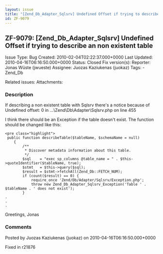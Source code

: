 ```yaml
---
layout: issue
title: "[Zend_Db_Adapter_Sqlsrv] Undefined Offset if trying to describe an non existent table"
id: ZF-9079
---
```


ZF-9079: [Zend\_Db\_Adapter\_Sqlsrv] Undefined Offset if trying to describe an non existent table
-------------------------------------------------------------------------------------------------

 Issue Type: Bug Created: 2010-02-04T02:22:37.000+0000 Last Updated: 2010-04-16T06:16:50.000+0000 Status: Closed Fix version(s): 
 Reporter:  Jonas Wüste (jwueste)  Assignee:  Juozas Kaziukenas (juokaz)  Tags: - Zend\_Db
 
 Related issues: 
 Attachments: 
### Description

If describing a non existent table with Sqlsrv there's a notice because of Undefined offset: 0 in ...\\Zend\\Db\\Adapter\\Sqlsrv.php on line 455

I think there should be an Exception if the table doesn't exist. The function should be changed like this:

 
    <pre class="highlight">
     public function describeTable($tableName, $schemaName = null)
        {
            /**
             * Discover metadata information about this table.
             */
            $sql    = "exec sp_columns @table_name = " . $this->quoteIdentifier($tableName, true);
            $stmt   = $this->query($sql);
            $result = $stmt->fetchAll(Zend_Db::FETCH_NUM);
            if (count($result) == 0) {
                require_once 'Zend/Db/Adapter/Sqlsrv/Exception.php';
                throw new Zend_Db_Adapter_Sqlsrv_Exception('Table ' . $tableName . ' does not exist');
            }
    .
    .
    .


Greetings, Jonas

 

 

### Comments

Posted by Juozas Kaziukenas (juokaz) on 2010-04-16T06:16:50.000+0000

Fixed in r21876

 

 